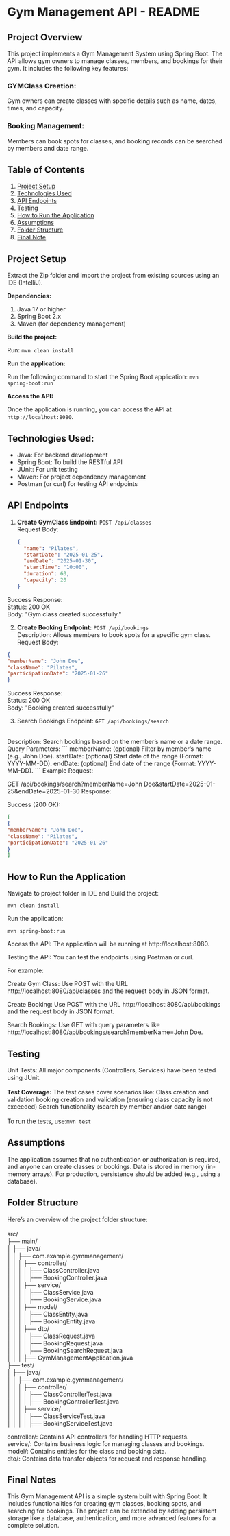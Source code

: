 # Gym Management API - README

## Project Overview

This project implements a Gym Management System using Spring Boot. The API allows gym owners to manage classes, members, and bookings for their gym. It includes the following key features:

### GYMClass Creation:
Gym owners can create classes with specific details such as name, dates, times, and capacity.

### Booking Management:
Members can book spots for classes, and booking records can be searched by members and date range.

## Table of Contents

1. [Project Setup](#project-setup)
2. [Technologies Used](#technologies-used)
3. [API Endpoints](#api-endpoints)
4. [Testing](#testing)
5. [How to Run the Application](#how-to-run-the-application)
6. [Assumptions](#assumptions)
7. [Folder Structure](#folder-structure)
8. [Final Note](#final-note)

## Project Setup

Extract the Zip folder and import the project from existing sources using an IDE (IntelliJ).

**Dependencies:**
1. Java 17 or higher
2. Spring Boot 2.x
3. Maven (for dependency management)

**Build the project:**

Run: `mvn clean install`

**Run the application:**

Run the following command to start the Spring Boot application:
`mvn spring-boot:run`

**Access the API:**

Once the application is running, you can access the API at `http://localhost:8080`.

## Technologies Used:
* Java: For backend development
* Spring Boot: To build the RESTful API
* JUnit: For unit testing
* Maven: For project dependency management
* Postman (or curl) for testing API endpoints

## API Endpoints

1. **Create GymClass Endpoint:**
   `POST /api/classes` <br/>
   Request Body:
   ```json
   {
     "name": "Pilates",
     "startDate": "2025-01-25",
     "endDate": "2025-01-30",
     "startTime": "10:00",
     "duration": 60,
     "capacity": 20
   }
   ```
Success Response:<br/>
Status: 200 OK<br/>
Body: "Gym class created successfully."

2. **Create Booking Endpoint:** `POST /api/bookings` 
   <br/>Description: Allows members to book spots for a specific gym class. 
   <br/>Request Body:
```json
{
"memberName": "John Doe",
"className": "Pilates",
"participationDate": "2025-01-26"
}
```
Success Response:<br/>
Status: 200 OK<br/>
Body: "Booking created successfully"<br/>

3. Search Bookings Endpoint: `GET /api/bookings/search`
<br/>
Description: Search bookings based on the member’s name or a date range.
<br/>
Query Parameters:
```
memberName: (optional) Filter by member’s name (e.g., John Doe).
startDate: (optional) Start date of the range (Format: YYYY-MM-DD).
endDate: (optional) End date of the range (Format: YYYY-MM-DD).
```
Example Request:

GET /api/bookings/search?memberName=John Doe&startDate=2025-01-25&endDate=2025-01-30
Response:

Success (200 OK):
```json
[
{
"memberName": "John Doe",
"className": "Pilates",
"participationDate": "2025-01-26"
}
]
```

## How to Run the Application
Navigate to project folder in IDE and Build the project:

`mvn clean install`

Run the application:


`mvn spring-boot:run`

Access the API: The application will be running at http://localhost:8080.

Testing the API: You can test the endpoints using Postman or curl.

For example:

Create Gym Class:
Use POST with the URL http://localhost:8080/api/classes and the request body in JSON format.

Create Booking:
Use POST with the URL http://localhost:8080/api/bookings and the request body in JSON format.

Search Bookings:
Use GET with query parameters like http://localhost:8080/api/bookings/search?memberName=John Doe.

## Testing
Unit Tests: All major components (Controllers, Services) have been tested using JUnit.
<br/><br/>
**Test Coverage:** The test cases cover scenarios like:
Class creation and validation booking creation and validation (ensuring class capacity is not exceeded)
Search functionality (search by member and/or date range)<br/>
<br/>To run the tests, use:`mvn test`

## Assumptions
The application assumes that no authentication or authorization is required, and anyone can create classes or bookings.
Data is stored in memory (in-memory arrays). For production, persistence should be added (e.g., using a database).

## Folder Structure
Here’s an overview of the project folder structure:<br/>
<br/>
src/<br/>
├── main/<br/>
│   ├── java/<br/>
│   │   ├── com.example.gymmanagement/<br/>
│   │   │   ├── controller/<br/>
│   │   │   │   ├── ClassController.java<br/>
│   │   │   │   ├── BookingController.java<br/>
│   │   │   ├── service/<br/>
│   │   │   │   ├── ClassService.java<br/>
│   │   │   │   ├── BookingService.java<br/>
│   │   │   ├── model/<br/>
│   │   │   │   ├── ClassEntity.java<br/>
│   │   │   │   ├── BookingEntity.java<br/>
│   │   │   ├── dto/<br/>
│   │   │   │   ├── ClassRequest.java<br/>
│   │   │   │   ├── BookingRequest.java<br/>
│   │   │   │   ├── BookingSearchRequest.java<br/>
│   │   │   ├── GymManagementApplication.java<br/>
├── test/<br/>
│   ├── java/<br/>
│   │   ├── com.example.gymmanagement/<br/>
│   │   │   ├── controller/<br/>
│   │   │   │   ├── ClassControllerTest.java<br/>
│   │   │   │   ├── BookingControllerTest.java<br/>
│   │   │   ├── service/<br/>
│   │   │   │   ├── ClassServiceTest.java<br/>
│   │   │   │   ├── BookingServiceTest.java<br/>

controller/: Contains API controllers for handling HTTP requests.<br/>
service/: Contains business logic for managing classes and bookings.<br/>
model/: Contains entities for the class and booking data.<br/>
dto/: Contains data transfer objects for request and response handling.

## Final Notes
This Gym Management API is a simple system built with Spring Boot. It includes functionalities for creating gym classes, booking spots, and searching for bookings. The project can be extended by adding persistent storage like a database, authentication, and more advanced features for a complete solution.
